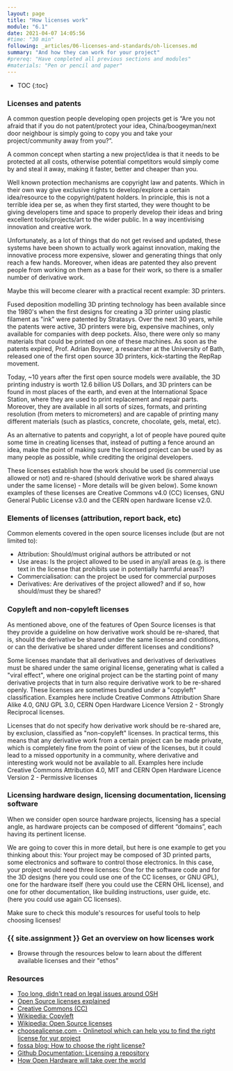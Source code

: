 ```yaml
---
layout: page
title: "How licenses work"
module: "6.1"
date: 2021-04-07 14:05:56
#time: "30 min"
following: _articles/06-licenses-and-standards/oh-licenses.md
summary: "And how they can work for your project"
#prereq: "Have completed all previous sections and modules"
#materials: "Pen or pencil and paper"
---
```

* TOC
{:toc}

### Licenses and patents

A common question people developing open projects get is “Are you not afraid that if you do not patent/protect your idea, China/boogeyman/next door neighbour is simply going to copy you and take your project/community away from you?”.

A common concept when starting a new project/idea is that it needs to be protected at all costs, otherwise potential competitors would simply come by and steal it away, making it faster, better and cheaper than you.

Well known protection mechanisms are copyright law and patents. Which in their own way give exclusive rights to develop/explore a certain idea/resource to the copyright/patent holders. In principle, this is not a terrible idea per se, as when they first started, they were thought to be giving developers time and space to properly develop their ideas and bring excellent tools/projects/art to the wider public. In a way incentivising innovation and creative work.

Unfortunately, as a lot of things that do not get revised and updated, these systems have been shown to actually work against innovation, making the innovative process more expensive, slower and generating things that only reach a few hands. Moreover, when ideas are patented they also prevent people from working on them as a base for their work, so there is a smaller number of derivative work.

Maybe this will become clearer with a practical recent example: 3D printers.

Fused deposition modelling 3D printing technology has been available since the 1980's when the first designs for creating a 3D printer using plastic filament as "ink" were patented by Stratasys. Over the next 30 years, while the patents were active, 3D printers were big, expensive machines, only available for companies with deep pockets. Also, there were only so many materials that could be printed on one of these machines. As soon as the patents expired, Prof. Adrian Boywer, a researcher at the University of Bath, released one of the first open source 3D printers, kick-starting the RepRap movement.

Today, ~10 years after the first open source models were available, the 3D printing industry is worth 12.6 billion US Dollars, and 3D printers can be found in most places of the earth, and even at the International Space Station, where they are used to print replacement and repair parts. Moreover, they are available in all sorts of sizes, formats, and printing resolution (from meters to micrometers) and are capable of printing many different materials (such as plastics, concrete, chocolate, gels, metal, etc).

As an alternative to patents and copyright, a lot of people have poured quite some time in creating licenses that, instead of putting a fence around an idea, make the point of making sure the licensed project can be used by as many people as possible, while crediting the original developers.

These licenses establish how the work should be used (is commercial use allowed or not) and re-shared (should derivative work be shared always under the same license) - More details will be given below). Some known examples of these licenses are Creative Commons v4.0 (CC) licenses, GNU General Public License v3.0 and the CERN open hardware license v2.0.

### Elements of licenses (attribution, report back, etc)

Common elements covered in the open source licenses include (but are not limited to):

- Attribution: Should/must original authors be attributed or not
- Use areas: Is the project allowed to be used in any/all areas (e.g. is there text in the license that prohibits use in potentially harmful areas?)
- Commercialisation: can the project be used for commercial purposes
- Derivatives: Are derivatives of the project allowed? and if so, how should/must they be shared?

### Copyleft and non-copyleft licenses

As mentioned above, one of the features of Open Source licenses is that they provide a guideline on how derivative work should be re-shared, that is, should the derivative be shared under the same license and conditions, or can the derivative be shared under different licenses and conditions?

Some licenses mandate that all derivatives and derivatives of derivatives must be shared under the same original license, generating what is called a "viral effect", where one original project can be the starting point of many derivative projects that in turn also require derivative work to be re-shared openly. These licenses are sometimes bundled under a "copyleft" classification. Examples here include Creative Commons Attribution Share Alike 4.0, GNU GPL 3.0, CERN Open Hardware Licence Version 2 - Strongly Reciprocal licenses.

Licenses that do not specify how derivative work should be re-shared are, by exclusion, classified as "non-copyleft" licenses. In practical terms, this means that any derivative work from a certain project can be made private, which is completely fine from the point of view of the licenses, but it could lead to a missed opportunity in a community, where derivative and interesting work would not be available to all. Examples here include Creative Commons Attribution 4.0, MIT and CERN Open Hardware Licence Version 2 - Permissive licenses

### Licensing hardware design, licensing documentation, licensing software

When we consider open source hardware projects, licensing has a special angle, as hardware projects can be composed of different “domains”, each having its pertinent license.

We are going to cover this in more detail, but here is one example to get you thinking about this: Your project may be composed of 3D printed parts, some electronics and software to control those electronics. In this case, your project would need three licenses: One for the software code and for the 3D designs (here you could use one of the CC licenses, or GNU GPL), one for the hardware itself (here you could use the CERN OHL license), and one for other documentation, like building instructions, user guide, etc. (here you could use again CC licenses).

Make sure to check this module's resources for useful tools to help choosing licenses!

### {{ site.assignment }} Get an overview on how licenses work
- Browse through the resources below to learn about the different available licenses and their "ethos"

### Resources
- [Too long, didn't read on legal issues around OSH](https://faircloud.eu/nextcloud/index.php/s/J7yL2jD7bESdDEZ)
- [Open Source licenses explained](https://www.whitesourcesoftware.com/resources/blog/open-source-licenses-explained/)
- [Creative Commons (CC)](https://creativecommons.org/)
- [Wikipedia: Copyleft](https://en.wikipedia.org/wiki/Copyleft)
- [Wikipedia: Open Source licenses](https://en.wikipedia.org/wiki/Open-source_license)
- [choosealicense.com - Onlinetool which can help you to find the right license for yur project](https://choosealicense.com/)
- [fossa blog: How to choose the right license?](https://fossa.com/blog/how-choose-right-open-source-license/)
- [Github Documentation: Licensing a repository](https://docs.github.com/en/repositories/managing-your-repositorys-settings-and-features/customizing-your-repository/licensing-a-repository)
- [How Open Hardware will take over the world](https://www.youtube.com/watch?v=Rfu_MKgu2Ik)
